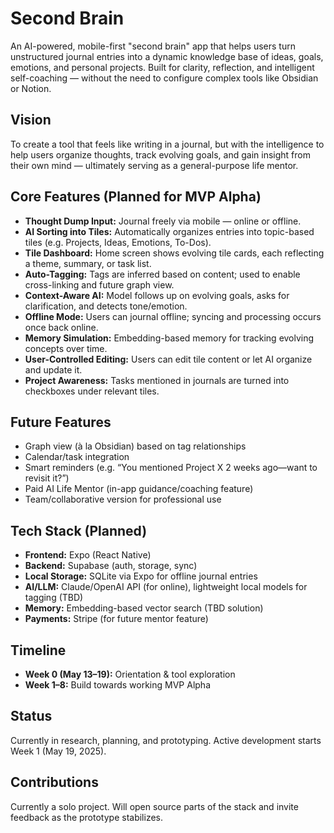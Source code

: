 # Second Brain

An AI-powered, mobile-first "second brain" app that helps users turn unstructured journal entries into a dynamic knowledge base of ideas, goals, emotions, and personal projects. Built for clarity, reflection, and intelligent self-coaching — without the need to configure complex tools like Obsidian or Notion.

## Vision

To create a tool that feels like writing in a journal, but with the intelligence to help users organize thoughts, track evolving goals, and gain insight from their own mind — ultimately serving as a general-purpose life mentor.

## Core Features (Planned for MVP Alpha)

- **Thought Dump Input:** Journal freely via mobile — online or offline.
- **AI Sorting into Tiles:** Automatically organizes entries into topic-based tiles (e.g. Projects, Ideas, Emotions, To-Dos).
- **Tile Dashboard:** Home screen shows evolving tile cards, each reflecting a theme, summary, or task list.
- **Auto-Tagging:** Tags are inferred based on content; used to enable cross-linking and future graph view.
- **Context-Aware AI:** Model follows up on evolving goals, asks for clarification, and detects tone/emotion.
- **Offline Mode:** Users can journal offline; syncing and processing occurs once back online.
- **Memory Simulation:** Embedding-based memory for tracking evolving concepts over time.
- **User-Controlled Editing:** Users can edit tile content or let AI organize and update it.
- **Project Awareness:** Tasks mentioned in journals are turned into checkboxes under relevant tiles.

## Future Features

- Graph view (à la Obsidian) based on tag relationships
- Calendar/task integration
- Smart reminders (e.g. “You mentioned Project X 2 weeks ago—want to revisit it?”)
- Paid AI Life Mentor (in-app guidance/coaching feature)
- Team/collaborative version for professional use

## Tech Stack (Planned)

- **Frontend:** Expo (React Native)
- **Backend:** Supabase (auth, storage, sync)
- **Local Storage:** SQLite via Expo for offline journal entries
- **AI/LLM:** Claude/OpenAI API (for online), lightweight local models for tagging (TBD)
- **Memory:** Embedding-based vector search (TBD solution)
- **Payments:** Stripe (for future mentor feature)

## Timeline

- **Week 0 (May 13–19):** Orientation & tool exploration
- **Week 1–8:** Build towards working MVP Alpha

## Status

Currently in research, planning, and prototyping. Active development starts Week 1 (May 19, 2025).

## Contributions

Currently a solo project. Will open source parts of the stack and invite feedback as the prototype stabilizes.
